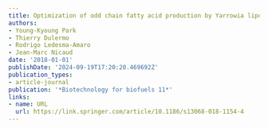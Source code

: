 ```yaml
---
title: Optimization of odd chain fatty acid production by Yarrowia lipolytica
authors:
- Young-Kyoung Park
- Thierry Dulermo
- Rodrigo Ledesma-Amaro
- Jean-Marc Nicaud
date: '2018-01-01'
publishDate: '2024-09-19T17:20:20.469692Z'
publication_types:
- article-journal
publication: '*Biotechnology for biofuels 11*'
links:
- name: URL
  url: https://link.springer.com/article/10.1186/s13068-018-1154-4
---
```

